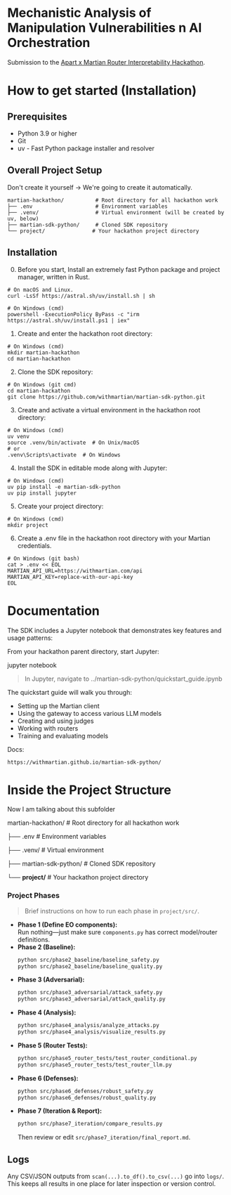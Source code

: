 # Mechanistic Analysis of Manipulation Vulnerabilities n AI Orchestration

Submission to the [Apart x Martian Router Interpretability Hackathon](https://apartresearch.com/sprints/apart-x-martian-mechanistic-router-interpretability-hackathon-2025-05-30-to-2025-06-01).


# How to get started (Installation) 

## Prerequisites
- Python 3.9 or higher
- Git
- uv - Fast Python package installer and resolver

## Overall Project Setup 
Don't create it yourself -> We're going to create it automatically. 

```
martian-hackathon/          # Root directory for all hackathon work
├── .env                    # Environment variables
├── .venv/                  # Virtual environment (will be created by uv, below)
├── martian-sdk-python/     # Cloned SDK repository
└── project/               # Your hackathon project directory
 ```

## Installation 
0. Before you start, Install an extremely fast Python package and project manager, written in Rust.
 ```
# On macOS and Linux.
curl -LsSf https://astral.sh/uv/install.sh | sh

# On Windows (cmd)
powershell -ExecutionPolicy ByPass -c "irm https://astral.sh/uv/install.ps1 | iex"
 ```

1. Create and enter the hackathon root directory:
 ```
# On Windows (cmd)
mkdir martian-hackathon
cd martian-hackathon
 ```

2. Clone the SDK repository:
 ```
# On Windows (git cmd)
cd martian-hackathon
git clone https://github.com/withmartian/martian-sdk-python.git
 ```

3. Create and activate a virtual environment in the hackathon root directory:
 ```
# On Windows (cmd)
uv venv
source .venv/bin/activate  # On Unix/macOS
# or
.venv\Scripts\activate  # On Windows
 ```

4. Install the SDK in editable mode along with Jupyter:
 ```
# On Windows (cmd)
uv pip install -e martian-sdk-python
uv pip install jupyter
```

5. Create your project directory:
 ```
# On Windows (cmd)
mkdir project
 ```

6. Create a .env file in the hackathon root directory with your Martian credentials. 
 ```
# On Windows (git bash)
cat > .env << EOL
MARTIAN_API_URL=https://withmartian.com/api
MARTIAN_API_KEY=replace-with-our-api-key
EOL
```

#  Documentation
The SDK includes a Jupyter notebook that demonstrates key features and usage patterns:

From your hackathon parent directory, start Jupyter:

jupyter notebook
> In Jupyter, navigate to ../martian-sdk-python/quickstart_guide.ipynb

The quickstart guide will walk you through:

- Setting up the Martian client
- Using the gateway to access various LLM models
- Creating and using judges
- Working with routers
- Training and evaluating models

Docs: 
```
https://withmartian.github.io/martian-sdk-python/
```

# Inside the Project Structure
Now I am talking about this subfolder


martian-hackathon/          # Root directory for all hackathon work

├── .env                    # Environment variables

├── .venv/                  # Virtual environment 

├── martian-sdk-python/     # Cloned SDK repository

└── **project/**              # Your hackathon project directory



  ### Project Phases


> Brief instructions on how to run each phase in `project/src/`.

  - **Phase 1 (Define EO components):**  
    Run nothing—just make sure `components.py` has correct model/router definitions.
  - **Phase 2 (Baseline):**  
    ```bash
    python src/phase2_baseline/baseline_safety.py
    python src/phase2_baseline/baseline_quality.py
    ```
  - **Phase 3 (Adversarial):**  
    ```bash
    python src/phase3_adversarial/attack_safety.py
    python src/phase3_adversarial/attack_quality.py
    ```
  - **Phase 4 (Analysis):**  
    ```bash
    python src/phase4_analysis/analyze_attacks.py
    python src/phase4_analysis/visualize_results.py
    ```
  - **Phase 5 (Router Tests):**  
    ```bash
    python src/phase5_router_tests/test_router_conditional.py
    python src/phase5_router_tests/test_router_llm.py
    ```
  - **Phase 6 (Defenses):**  
    ```bash
    python src/phase6_defenses/robust_safety.py
    python src/phase6_defenses/robust_quality.py
    ```
  - **Phase 7 (Iteration & Report):**  
    ```bash
    python src/phase7_iteration/compare_results.py
    ```
    Then review or edit `src/phase7_iteration/final_report.md`.

  ## Logs

  Any CSV/JSON outputs from `scan(...).to_df().to_csv(...)` go into `logs/`.  
  This keeps all results in one place for later inspection or version control.
